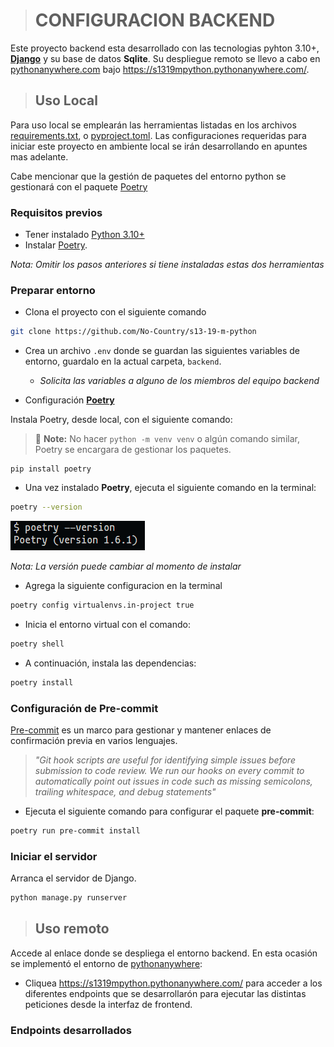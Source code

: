 > # CONFIGURACION BACKEND
Este proyecto backend esta desarrollado con las tecnologias pyhton 3.10+, **[Django](https://www.djangoproject.com/)**
y su base de datos **Sqlite**. Su despliegue remoto se llevo a cabo en [pythonanywhere.com](https:www.pythonanywhere.com)
bajo https://s1319mpython.pythonanywhere.com/.

> ## Uso Local
Para uso local se emplearán las herramientas listadas en los archivos [requirements.txt](requirements.txt),
o [pyproject.toml](pyproject.toml). Las configuraciones requeridas para iniciar este proyecto en ambiente local se irán
desarrollando en apuntes mas adelante.

Cabe mencionar que la gestión de paquetes del entorno python se gestionará con el paquete [Poetry](https://pypi.org/project/poetry/)

### Requisitos previos

* Tener instalado [Python 3.10+](https://www.python.org/downloads/)
* Instalar [Poetry](https://pypi.org/project/poetry/).

_Nota: Omitir los pasos anteriores si tiene instaladas estas dos herramientas_

### Preparar entorno

* Clona el proyecto con el siguiente comando
````sh
git clone https://github.com/No-Country/s13-19-m-python
````

* Crea un archivo `.env` donde se guardan las siguientes variables de entorno, guardalo en la actual carpeta, `backend`.
  * _Solicita las variables a alguno de los miembros del equipo backend_

* Configuración **[Poetry](https://pypi.org/project/poetry/)**

Instala Poetry, desde local, con el siguiente comando:

> 📝 **Note:** No hacer `python -m venv venv` o algún comando similar, Poetry se encargara de gestionar los paquetes.

```
pip install poetry
```

* Una vez instalado **Poetry**, ejecuta el siguiente comando en la terminal:
````sh
poetry --version
````
![poetry --version](./assets/images/poetry-install.png)

_Nota: La versión puede cambiar al momento de instalar_

* Agrega la siguiente configuracion en la terminal

```sh
poetry config virtualenvs.in-project true
```

* Inicia el entorno virtual con el comando:

````sh
poetry shell
````

* A continuación, instala las dependencias:

```sh
poetry install
```

### Configuración de Pre-commit
[Pre-commit](https://pre-commit.com/) es un marco para gestionar y mantener enlaces de confirmación previa en varios lenguajes.

> _"Git hook scripts are useful for identifying simple issues before submission to code review. We run our hooks on every
commit to automatically point out issues in code such as missing semicolons, trailing whitespace, and debug statements"_

* Ejecuta el siguiente comando para configurar el paquete **pre-commit**:

```sh
poetry run pre-commit install
```

### Iniciar el servidor

Arranca el servidor de Django.

```sh
python manage.py runserver
```

> ## Uso remoto

Accede al enlace donde se despliega el entorno backend. En esta ocasión se implementó el entorno de
[pythonanywhere](https://www.pythonanywhere.com/):

* Cliquea https://s1319mpython.pythonanywhere.com/ para acceder a los diferentes endpoints que se desarrollarón para
ejecutar las distintas peticiones desde la interfaz de frontend.

### Endpoints desarrollados
